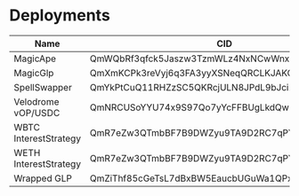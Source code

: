 # Deployments

| Name                  | CID                                            | Task                                                                                                                          |
|-----------------------|------------------------------------------------|-------------------------------------------------------------------------------------------------------------------------------|
| MagicApe              | QmWQbRf3qfck5Jaszw3TzmWLz4NxNCwWnxXriQ5S4uuU2E | [task](https://beta.app.gelato.network/task/0x487a71a1c0b3dc84be5bc08831f3b1d88302468837efb4fff1c55d4f73f93014?chainId=1)     |
| MagicGlp              | QmXmKCPk3reVyj6q3FA3yyXSNeqQRCLKJAKCXf2jKZ2WLb | [task](https://beta.app.gelato.network/task/0x51c78e18c2c8f1f250876bbab6354e9f2c272372cc4f0defeeccbe632800d6c7?chainId=42161) |
| SpellSwapper          | QmYkPtCuQ11RHZzSC5QKRcjULN8JPdL9bJci2NdTZ3sgoe | [task](https://beta.app.gelato.network/task/0xc529ba3e35a93dea09b4f12f83fb0619643ec06eb2d70396cd72c782c94b3c66?chainId=1)     |
| Velodrome vOP/USDC    | QmNRCUSoYYU74x9S97Qo7yYcFFBUgLkdQwQWBxPwPtzEDq | [task](https://beta.app.gelato.network/task/0x6d706c988387748e2a1838780b4c242df3652d320a44f82bcb7a590d7c3ea84d?chainId=10)    |
| WBTC InterestStrategy | QmR7eZw3QTmbBF7B9DWZyu9TA9D2RC7qPYoCPMwaj4vr2j | [task](https://beta.app.gelato.network/task/0x5663aa8373b0e69dddd1200b2b9710154a3a1a10a01efb1bd7a42c34d0f0c49c?chainId=1)     |
| WETH InterestStrategy | QmR7eZw3QTmbBF7B9DWZyu9TA9D2RC7qPYoCPMwaj4vr2j | [task](https://beta.app.gelato.network/task/0xdf2e31abe20047899ace3b4d9ba22b225a2a2dcb737be502caa9f2012b691750?chainId=1)     |
| Wrapped GLP           | QmZiThf85cGeTsL7dBxBW5EaucbUGuWa1QPxmnU36UdJDE | [task](https://beta.app.gelato.network/task/0x7b689ce2ec1c34ad394f39d895a185725945a52d3d6294cda05242c362c043a8?chainId=42161) |
